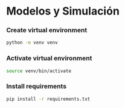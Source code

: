 # Modelos y Simulación

### Create virtual environment
```bash
python -m venv venv
```

### Activate virtual environment
```bash
source venv/bin/activate
```

### Install requirements
```bash
pip install -r requirements.txt
```